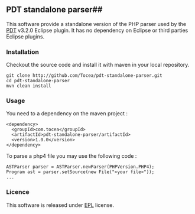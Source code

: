 ## PDT standalone parser##

This software provide a standalone version of the PHP parser used by the [PDT](http://projects.eclipse.org/projects/tools.pdt) v3.2.0 Eclipse plugin. 
It has no dependency on Eclipse or third parties Eclipse plugins. 

### Installation ###

Checkout the source code and install it with maven in your local repository.

    git clone http://github.com/Tocea/pdt-standalone-parser.git
    cd pdt-standalone-parser
    mvn clean install

### Usage ###

You need to a dependency on the maven project :

    <dependency>
      <groupId>com.tocea</groupId>
      <artifactId>pdt-standalone-parser/artifactId>
      <version>1.0.0</version>
    </dependency>
    
To parse a php4 file you may use the following code :

    ASTParser parser = ASTParser.newParser(PHPVersion.PHP4);
    Program ast = parser.setSource(new File("<your file>"));
    ...

### Licence ###

This software is released under [EPL](http://www.eclipse.org/legal/epl-v10.html) license.

